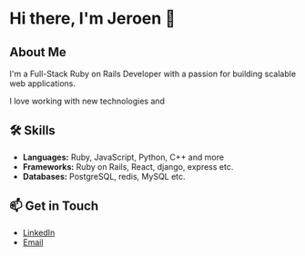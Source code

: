 # Hi there, I'm Jeroen 👋

## About Me
I'm a Full-Stack Ruby on Rails Developer with a passion for building scalable web applications.

I love working with new technologies and 

## 🛠️ Skills
- **Languages:** Ruby, JavaScript, Python, C++ and more
- **Frameworks:** Ruby on Rails, React, django, express etc.
- **Databases:** PostgreSQL, redis, MySQL etc.

## 📫 Get in Touch
- [LinkedIn](https://www.linkedin.com/in/jeroen-boers-2807a3124/)
- [Email](mailto:jeroen.boers@hotmail.com)

